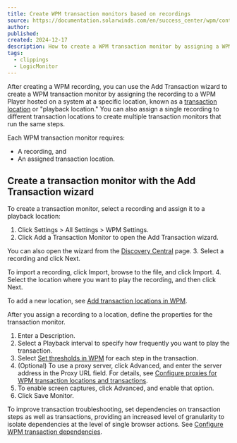 ```yaml
---
title: Create WPM transaction monitors based on recordings
source: https://documentation.solarwinds.com/en/success_center/wpm/content/orionseumagtransactionscreating.htm
author: 
published: 
created: 2024-12-17
description: How to create a WPM transaction monitor by assigning a WPM recording to a playback location.
tags:
  - clippings
  - LogicMonitor
---
```

After creating a WPM recording, you can use the Add Transaction wizard to create a WPM transaction monitor by assigning the recording to a WPM Player hosted on a system at a specific location, known as a [transaction location](https://documentation.solarwinds.com/en/success_center/wpm/content/orionseumagplaybacklocationsmanaging.htm) or "playback location." You can also assign a single recording to different transaction locations to create multiple transaction monitors that run the same steps.

Each WPM transaction monitor requires:

- A recording, and
- An assigned transaction location.

## Create a transaction monitor with the Add Transaction wizard

To create a transaction monitor, select a recording and assign it to a playback location:

1. Click Settings > All Settings > WPM Settings.
2. Click Add a Transaction Monitor to open the Add Transaction wizard.

You can also open the wizard from the [Discovery Central](http://www.solarwinds.com/documentation/en/flarehelp/npm/content/npm-discovery-central-sw88.htm) page.
3. Select a recording and click Next.

To import a recording, click Import, browse to the file, and click Import.
4. Select the location where you want to play the recording, and then click Next.

To add a new location, see [Add transaction locations in WPM](https://documentation.solarwinds.com/en/success_center/wpm/content/orionwpmagaddingalocation.htm).

After you assign a recording to a location, define the properties for the transaction monitor.

1. Enter a Description.
2. Select a Playback interval to specify how frequently you want to play the transaction.
3. Select [Set thresholds in WPM](https://documentation.solarwinds.com/en/success_center/wpm/content/orionseumagtransactionsthresholds.htm) for each step in the transaction.
4. (Optional) To use a proxy server, click Advanced, and enter the server address in the Proxy URL field. For details, see [Configure proxies for WPM transaction locations and transactions](https://documentation.solarwinds.com/en/success_center/wpm/content/orionseumphproxy.htm).
5. To enable screen captures, click Advanced, and enable that option.
6. Click Save Monitor.

To improve transaction troubleshooting, set dependencies on transaction steps as well as transactions, providing an increased level of granularity to isolate dependencies at the level of single browser actions. See [Configure WPM transaction dependencies](https://documentation.solarwinds.com/en/success_center/wpm/content/orioncoreagmanagingdependencies.htm).